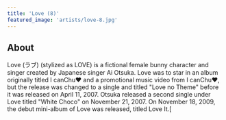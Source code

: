 ```yaml
---
title: 'Love (8)'
featured_image: 'artists/love-8.jpg'
---
```


## About

Love (ラブ) (stylized as LOVE) is a fictional female bunny character and singer created by Japanese singer Ai Otsuka. Love was to star in an album originally titled I canChu♥ and a promotional music video from I canChu♥, but the release was changed to a single and titled "Love no Theme" before it was released on April 11, 2007. Otsuka released a second single under Love titled "White Choco" on November 21, 2007. On November 18, 2009, the debut mini-album of Love was released, titled Love It.[
